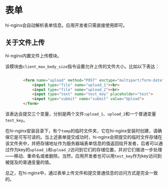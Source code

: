 # 表单

hi-nginx会自动解析表单信息。应用开发者只需直接使用即可。

## 关于文件上传

hi-nginx内置文件上传模块。

该模块由`client_max_body_size`指令设置允许上传的文件大小。比如以下表达：

```html

        <form name="upload" method="POST" enctype="multipart/form-data" action="/demo/form">
            <input type="file" name="upload_1"><br>
            <input type="file" name="upload_2"><br>
            <input type="text" name="test_key" placeholder="test">
            <input type="submit" name="submit" value="Upload">
        </form>

```
该表达会提交三个变量，分别是两个文件:`upload_1`、`upload_2`和一个普通变量`test_key`。

在hi-nginx安装目录下，有个`temp`的临时文件夹，它在hi-nginx安装时创建，请确保它是可写可读的。当上述表单提交成功时，hi-nginx会把提交的临时文件存储在该文件夹中，并把存储地址作为服务器端表单信息的值返回给开发者，后者可以通过作为key的`upload_1`和`upload_2`访问到它们的存储位置，并对它们做进一步处理——移动、重命名或者删除。当然，应用开发者也可以用`test_key`作为key访问到被提及的普通变量的值。

总之，在hi-nginx中，通过表单上传文件和提交普通信息的访问方式是完全一致的。